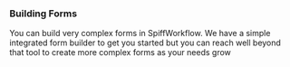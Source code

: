 ### Building Forms

You can build very complex forms in SpiffWorkflow.  We have a simple integrated form builder to get you started  but you can reach well beyond that tool to create more complex forms as your needs grow